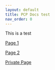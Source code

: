 ```yaml
---
layout: default
title: PCP Docs test
nav_order: 0
---
```




This is a test

[Page 1](https://nypl.github.io/pcpDocumentationTest/page1.html)   

[Page 2](https://nypl.github.io/pcpDocumentationTest/page2.html)   

[Private Page](https://github.com/NYPL/pcpDocumentationTest/blob/main/privatePage.md)
